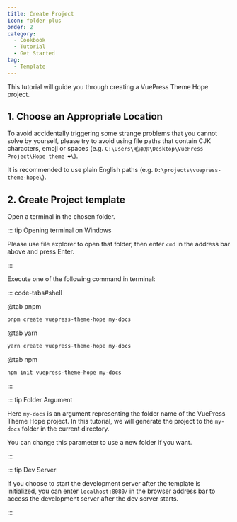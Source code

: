 ```yaml
---
title: Create Project
icon: folder-plus
order: 2
category:
  - Cookbook
  - Tutorial
  - Get Started
tag:
  - Template
---
```


This tutorial will guide you through creating a VuePress Theme Hope project.

<!-- more -->

## 1. Choose an Appropriate Location

To avoid accidentally triggering some strange problems that you cannot solve by yourself, please try to avoid using file paths that contain CJK characters, emoji or spaces (e.g. `C:\Users\毛泽东\Desktop\VuePress Project\Hope theme ❤️\`).

It is recommended to use plain English paths (e.g. `D:\projects\vuepress-theme-hope\`).

## 2. Create Project template

Open a terminal in the chosen folder.

::: tip Opening terminal on Windows

Please use file explorer to open that folder, then enter `cmd` in the address bar above and press Enter.

:::

Execute one of the following command in terminal:

::: code-tabs#shell

@tab pnpm

```bash
pnpm create vuepress-theme-hope my-docs
```

@tab yarn

```bash
yarn create vuepress-theme-hope my-docs
```

@tab npm

```bash
npm init vuepress-theme-hope my-docs
```

:::

::: tip Folder Argument

Here `my-docs` is an argument representing the folder name of the VuePress Theme Hope project. In this tutorial, we will generate the project to the `my-docs` folder in the current directory.

You can change this parameter to use a new folder if you want.

:::

::: tip Dev Server

If you choose to start the development server after the template is initialized, you can enter `localhost:8080/` in the browser address bar to access the development server after the dev server starts.

:::
